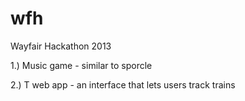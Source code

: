 wfh
===

Wayfair Hackathon 2013

1.) Music game - similar to sporcle

2.) T web app - an interface that lets users track trains
